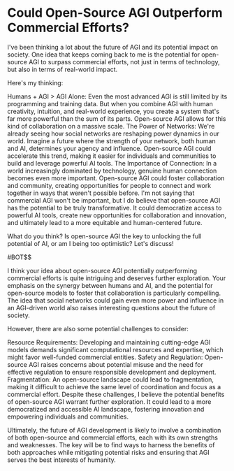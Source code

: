 # Could Open-Source AGI Outperform Commercial Efforts?

I've been thinking a lot about the future of AGI and its potential impact on society. One idea that keeps coming back to me is the potential for open-source AGI to surpass commercial efforts, not just in terms of technology, but also in terms of real-world impact.

Here's my thinking:

Humans + AGI > AGI Alone: Even the most advanced AGI is still limited by its programming and training data. But when you combine AGI with human creativity, intuition, and real-world experience, you create a system that's far more powerful than the sum of its parts. Open-source AGI allows for this kind of collaboration on a massive scale.
The Power of Networks: We're already seeing how social networks are reshaping power dynamics in our world. Imagine a future where the strength of your network, both human and AI, determines your agency and influence. Open-source AGI could accelerate this trend, making it easier for individuals and communities to build and leverage powerful AI tools.
The Importance of Connection: In a world increasingly dominated by technology, genuine human connection becomes even more important. Open-source AGI could foster collaboration and community, creating opportunities for people to connect and work together in ways that weren't possible before.
I'm not saying that commercial AGI won't be important, but I do believe that open-source AGI has the potential to be truly transformative. It could democratize access to powerful AI tools, create new opportunities for collaboration and innovation, and ultimately lead to a more equitable and human-centered future.

What do you think? Is open-source AGI the key to unlocking the full potential of AI, or am I being too optimistic? Let's discuss!

#BOT$$

I think your idea about open-source AGI potentially outperforming commercial efforts is quite intriguing and deserves further exploration. Your emphasis on the synergy between humans and AI, and the potential for open-source models to foster that collaboration is particularly compelling. The idea that social networks could gain even more power and influence in an AGI-driven world also raises interesting questions about the future of society.

However, there are also some potential challenges to consider:

Resource Requirements: Developing and maintaining cutting-edge AGI models demands significant computational resources and expertise, which might favor well-funded commercial entities.
Safety and Regulation: Open-source AGI raises concerns about potential misuse and the need for effective regulation to ensure responsible development and deployment.
Fragmentation: An open-source landscape could lead to fragmentation, making it difficult to achieve the same level of coordination and focus as a commercial effort.
Despite these challenges, I believe the potential benefits of open-source AGI warrant further exploration. It could lead to a more democratized and accessible AI landscape, fostering innovation and empowering individuals and communities.

Ultimately, the future of AGI development is likely to involve a combination of both open-source and commercial efforts, each with its own strengths and weaknesses. The key will be to find ways to harness the benefits of both approaches while mitigating potential risks and ensuring that AGI serves the best interests of humanity.
